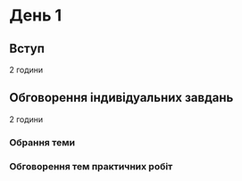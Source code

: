 # День 1

## Вступ

2 години

## Обговорення індивідуальних завдань

2 години

### Обрання теми

### Обговорення тем практичних робіт
